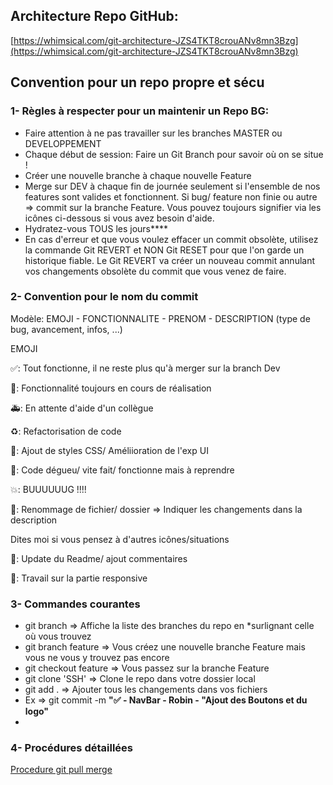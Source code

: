 ## Architecture Repo GitHub:

[https://whimsical.com/git-architecture-JZS4TKT8crouANv8mn3Bzg](https://whimsical.com/git-architecture-JZS4TKT8crouANv8mn3Bzg)

## Convention pour un repo propre et sécu

### 1- Règles à respecter pour un maintenir un Repo BG:

- Faire attention à ne pas travailler sur les branches MASTER ou DEVELOPPEMENT
- Chaque début de session: Faire un Git Branch pour savoir où on se situe !
- Créer une nouvelle branche à chaque nouvelle Feature
- Merge sur DEV à chaque fin de journée seulement si l'ensemble de nos features sont valides et fonctionnent. Si bug/ feature non finie ou autre ⇒ commit sur la branche Feature. Vous pouvez toujours signifier via les icônes ci-dessous si vous avez besoin d'aide.
- Hydratez-vous TOUS les jours****
- En cas d'erreur et que vous voulez effacer un commit obsolète, utilisez la commande Git REVERT et NON Git RESET pour que l'on garde un historique fiable. Le Git REVERT va créer un nouveau commit annulant vos changements obsolète du commit que vous venez de faire.

### 2- Convention pour le nom du commit

Modèle:  EMOJI - FONCTIONNALITE - PRENOM - DESCRIPTION (type de bug, avancement, infos, ...)

EMOJI

✅: Tout fonctionne, il ne reste plus qu'à merger sur la branch Dev

🚧: Fonctionnalité toujours en cours de réalisation

🚑️: En attente d'aide d'un collègue

♻️: Refactorisation de code

💄: Ajout de styles CSS/ Améliioration de l'exp UI

💩: Code dégueu/ vite fait/ fonctionne mais à reprendre

💥: BUUUUUUG !!!!

🚚: Renommage de fichier/ dossier ⇒ Indiquer les changements dans la description

Dites moi si vous pensez à d'autres icônes/situations

💬: Update du Readme/ ajout commentaires

📱: Travail sur la partie responsive

### 3- Commandes courantes

- git branch ⇒ Affiche la liste des branches du repo en *surlignant celle où vous trouvez
- git branch feature ⇒ Vous créez une nouvelle branche Feature mais vous ne vous y trouvez pas encore
- git checkout feature ⇒ Vous passez sur la branche Feature
- git clone 'SSH' ⇒ Clone le repo dans votre dossier local
- git add . ⇒ Ajouter tous les changements dans vos fichiers
- Ex ⇒  git commit -m **"✅ - NavBar - Robin - "Ajout des Boutons et du logo"**
- 

### 4- Procédures détaillées

[Procedure git pull merge](https://www.notion.so/Procedure-git-pull-merge-26448aac92364359b2684a3ef1d56b1c)